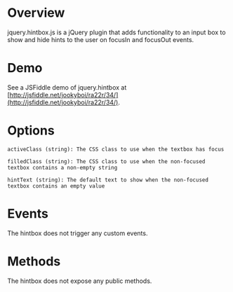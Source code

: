 # Overview

jquery.hintbox.js is a jQuery plugin that adds functionality to an input box to show and hide hints to the user on focusIn and focusOut events.

# Demo

See a JSFiddle demo of jquery.hintbox at [http://jsfiddle.net/jookyboi/ra22r/34/](http://jsfiddle.net/jookyboi/ra22r/34/).

# Options

    activeClass (string): The CSS class to use when the textbox has focus

    filledClass (string): The CSS class to use when the non-focused textbox contains a non-empty string
    
    hintText (string): The default text to show when the non-focused textbox contains an empty value

# Events

The hintbox does not trigger any custom events.

# Methods

The hintbox does not expose any public methods.